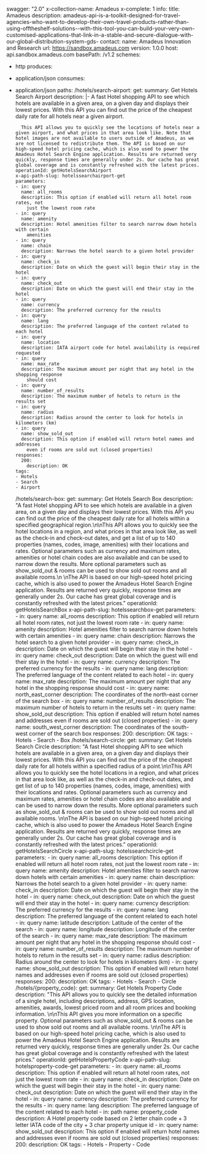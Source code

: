 swagger: "2.0"
x-collection-name: Amadeus
x-complete: 1
info:
  title: Amadeus
  description: amadeus-api-is-a-toolkit-designed-for-travel-agencies-who-want-to-develop-their-own-travel-products-rather-than-using-offtheshelf-solutions--with-this-tool-you-can-build-your-very-own-customised-applications-that-link-in-a-stable-and-secure-dialogue-with-our-global-distribution-system-gds-
  contact:
    name: Amadeus Innovation and Research
    url: https://sandbox.amadeus.com
  version: 1.0.0
host: api.sandbox.amadeus.com
basePath: /v1.2
schemes:
- http
produces:
- application/json
consumes:
- application/json
paths:
  /hotels/search-airport:
    get:
      summary: Get Hotels Search Airport
      description: |-
        A fast Hotel shopping API to see which hotels are available in a given area, on a given day and displays their lowest prices. With this API you can find out the price of the cheapest daily rate for all hotels near a given airport.

        This API allows you to quickly see the locations of hotels near a given airport, and what prices in that area look like. Note that hotel images are not available to users outside of Amadeus, as we are not licensed to redistribute them. The API is based on our high-speed hotel pricing cache, which is also used to power the Amadeus Hotel Search Engine application. Results are returned very quickly, response times are generally under 2s. Our cache has great global coverage and is constantly refreshed with the latest prices.
      operationId: getHotelsSearchAirport
      x-api-path-slug: hotelssearchairport-get
      parameters:
      - in: query
        name: all_rooms
        description: This option if enabled will return all hotel room rates, not
          just the lowest room rate
      - in: query
        name: amenity
        description: Hotel amenities filter to search narrow down hotels with certain
          amenities
      - in: query
        name: chain
        description: Narrows the hotel search to a given hotel provider
      - in: query
        name: check_in
        description: Date on which the guest will begin their stay in the hotel
      - in: query
        name: check_out
        description: Date on which the guest will end their stay in the hotel
      - in: query
        name: currency
        description: The preferred currency for the results
      - in: query
        name: lang
        description: The preferred language of the content related to each hotel
      - in: query
        name: location
        description: IATA airport code for hotel availability is required requested
      - in: query
        name: max_rate
        description: The maximum amount per night that any hotel in the shopping response
          should cost
      - in: query
        name: number_of_results
        description: The maximum number of hotels to return in the results set
      - in: query
        name: radius
        description: Radius around the center to look for hotels in kilometers (km)
      - in: query
        name: show_sold_out
        description: This option if enabled will return hotel names and addresses
          even if rooms are sold out (closed properties)
      responses:
        200:
          description: OK
      tags:
      - Hotels
      - Search
      - Airport
  /hotels/search-box:
    get:
      summary: Get Hotels Search Box
      description: "A fast Hotel shopping API to see which hotels are available in
        a given area, on a given day and displays their lowest prices. With this API
        you can find out the price of the cheapest daily rate for all hotels within
        a specified geographical region.\n\nThis API allows you to quickly see the
        hotel locations in a region, and what prices in that area look like,  as well
        as the check-in and check-out dates, and get a list of up to 140 properties
        (names, codes, image, amenities) with their locations and rates. Optional
        parameters such as currency and maximum rates, amenities or hotel chain codes
        are also available and can be used to narrow down the results. More optional
        parameters such as show_sold_out & rooms can be used to show sold out rooms
        and all available rooms.\n            \nThe API is based on our high-speed
        hotel pricing cache, which is also used to power the Amadeus Hotel Search
        Engine application. Results are returned very quickly, response times are
        generally under 2s. Our cache has great global coverage and is constantly
        refreshed with the latest prices."
      operationId: getHotelsSearchBox
      x-api-path-slug: hotelssearchbox-get
      parameters:
      - in: query
        name: all_rooms
        description: This option if enabled will return all hotel room rates, not
          just the lowest room rate
      - in: query
        name: amenity
        description: Hotel amenities filter to search narrow down hotels with certain
          amenities
      - in: query
        name: chain
        description: Narrows the hotel search to a given hotel provider
      - in: query
        name: check_in
        description: Date on which the guest will begin their stay in the hotel
      - in: query
        name: check_out
        description: Date on which the guest will end their stay in the hotel
      - in: query
        name: currency
        description: The preferred currency for the results
      - in: query
        name: lang
        description: The preferred language of the content related to each hotel
      - in: query
        name: max_rate
        description: The maximum amount per night that any hotel in the shopping response
          should cost
      - in: query
        name: north_east_corner
        description: The coordinates of the north-east corner of the search box
      - in: query
        name: number_of_results
        description: The maximum number of hotels to return in the results set
      - in: query
        name: show_sold_out
        description: This option if enabled will return hotel names and addresses
          even if rooms are sold out (closed properties)
      - in: query
        name: south_west_corner
        description: The coordinates of the south-west corner of the search box
      responses:
        200:
          description: OK
      tags:
      - Hotels
      - Search
      - Box
  /hotels/search-circle:
    get:
      summary: Get Hotels Search Circle
      description: "A fast Hotel shopping API to see which hotels are available in
        a given area, on a given day and displays their lowest prices. With this API
        you can find out the price of the cheapest daily rate for all hotels within
        a specified radius of a point.\n\nThis API allows you to quickly see the hotel
        locations in a region, and what prices in that area look like,  as well as
        the check-in and check-out dates, and get list of up to 140 properties (names,
        codes, image, amenities) with their locations and rates. Optional parameters
        such as currency and maximum rates, amenities or hotel chain codes are also
        available and can be used to narrow down the results. More optional parameters
        such as show_sold_out & rooms can be used to show sold out rooms and all available
        rooms. \n\nThe API is based on our high-speed hotel pricing cache, which is
        also used to power the Amadeus Hotel Search Engine application. Results are
        returned very quickly, response times are generally under 2s. Our cache has
        great global coverage and is constantly refreshed with the latest prices."
      operationId: getHotelsSearchCircle
      x-api-path-slug: hotelssearchcircle-get
      parameters:
      - in: query
        name: all_rooms
        description: This option if enabled will return all hotel room rates, not
          just the lowest room rate
      - in: query
        name: amenity
        description: Hotel amenities filter to search narrow down hotels with certain
          amenities
      - in: query
        name: chain
        description: Narrows the hotel search to a given hotel provider
      - in: query
        name: check_in
        description: Date on which the guest will begin their stay in the hotel
      - in: query
        name: check_out
        description: Date on which the guest will end their stay in the hotel
      - in: query
        name: currency
        description: The preferred currency for the results
      - in: query
        name: lang
        description: The preferred language of the content related to each hotel
      - in: query
        name: latitude
        description: Latitude of the center of the search
      - in: query
        name: longitude
        description: Longitude of the center of the search
      - in: query
        name: max_rate
        description: The maximum amount per night that any hotel in the shopping response
          should cost
      - in: query
        name: number_of_results
        description: The maximum number of hotels to return in the results set
      - in: query
        name: radius
        description: Radius around the center to look for hotels in kilometers (km)
      - in: query
        name: show_sold_out
        description: This option if enabled will return hotel names and addresses
          even if rooms are sold out (closed properties)
      responses:
        200:
          description: OK
      tags:
      - Hotels
      - Search
      - Circle
  /hotels/{property_code}:
    get:
      summary: Get Hotels Property Code
      description: "This API allows you to quickly see the detailed information of
        a single hotel, including descriptions, address, GPS location, amenities,
        awards, lowest priced room and all room prices and booking information. \n\nThis
        API gives you more information on a specific property. Optional parameters
        such as show_sold_out & rooms can be used to show sold out rooms and all available
        rooms. \n\nThe API is based on our high-speed hotel pricing cache, which is
        also used to power the Amadeus Hotel Search Engine application. Results are
        returned very quickly, response times are generally under 2s. Our cache has
        great global coverage and is constantly refreshed with the latest prices."
      operationId: getHotelsPropertyCode
      x-api-path-slug: hotelsproperty-code-get
      parameters:
      - in: query
        name: all_rooms
        description: This option if enabled will return all hotel room rates, not
          just the lowest room rate
      - in: query
        name: check_in
        description: Date on which the guest will begin their stay in the hotel
      - in: query
        name: check_out
        description: Date on which the guest will end their stay in the hotel
      - in: query
        name: currency
        description: The preferred currency for the results
      - in: query
        name: lang
        description: The preferred language of the content related to each hotel
      - in: path
        name: property_code
        description: A Hotel property code based on 2 letter chain code + 3 letter
          IATA code of the city + 3 char property unique id
      - in: query
        name: show_sold_out
        description: This option if enabled will return hotel names and addresses
          even if rooms are sold out (closed properties)
      responses:
        200:
          description: OK
      tags:
      - Hotels
      - Property
      - Code